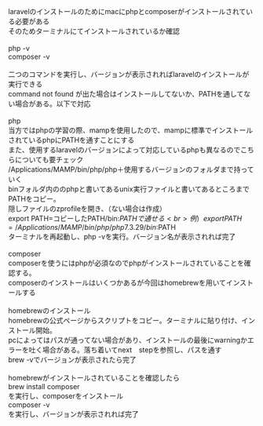 laravelのインストールのためにmacにphpとcomposerがインストールされている必要がある
<br>
そのためターミナルにてインストールされているか確認
<br>
<br>
php -v
<br>
composer -v
<br>
<br>
二つのコマンドを実行し、バージョンが表示されればlaravelのインストールが実行できる
<br>
command not found が出た場合はインストールしてないか、PATHを通してない場合がある。以下で対応
<br>
<br>
php
<br>
当方ではphpの学習の際、mampを使用したので、mampに標準でインストールされているphpにPATHを通すことにする
<br>
また、使用するlaravelのバージョンによって対応しているphpも異なるのでこちらについても要チェック
<br>
/Applications/MAMP/bin/php/php＋使用するバージョンのフォルダまで持っていく
<br>
binフォルダ内ののphpと書いてあるunix実行ファイルと書いてあるところまでPATHをコピー。
<br>
隠しファイルのzprofileを開き、（ない場合は作成）
<br>
export PATH=コピーしたPATH/bin:$PATHで通せる
<br>
例）export PATH=/Applications/MAMP/bin/php/php7.3.29/bin:$PATH
<br>
ターミナルを再起動し、php -vを実行。バージョン名が表示されれば完了
<br>
<br>
composer
<br>
composerを使うにはphpが必須なのでphpがインストールされていることを確認する。
<br>
composerのインストールはいくつかあるが今回はhomebrewを用いてインストールする
<br>
<br>
homebrewのインストール
<br>
homebrewの公式ページからスクリプトをコピー。ターミナルに貼り付け、インストール開始。
<br>
pcによってはパスが通ってない場合があり、インストールの最後にwarningかエラーを吐く場合がある。落ち着いてnext　stepを参照し、パスを通す
<br>
brew -vでバージョンが表示されたら完了
<br>
<br>
homebrewがインストールされていることを確認したら
<br>
brew install composer
<br>
を実行し、composerをインストール
<br>
composer -v
<br>
を実行し、バージョンが表示されれば完了
